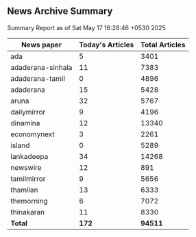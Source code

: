 <!-- @format -->
## News Archive Summary

Summary Report as of Sat May 17 16:28:46 +0530 2025

| News paper         | Today's Articles | Total Articles |
|--------------------|------------------|----------------|
| ada               | 5          | 3401        |
| adaderana-sinhala               | 11          | 7383        |
| adaderana-tamil               | 0          | 4896        |
| adaderana               | 15          | 5428        |
| aruna               | 32          | 5767        |
| dailymirror               | 9          | 4196        |
| dinamina               | 12          | 13340        |
| economynext               | 3          | 2261        |
| island               | 0          | 5289        |
| lankadeepa               | 34          | 14268        |
| newswire               | 12          | 891        |
| tamilmirror               | 9          | 5656        |
| thamilan               | 13          | 6333        |
| themorning               | 6          | 7072        |
| thinakaran               | 11          | 8330        |
| **Total**          | **172**      | **94511** |

